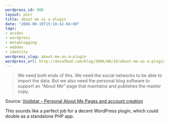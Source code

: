 ```yaml
--- 
wordpress_id: 980
layout: post
title: about me as a plugin
date: "2006-08-19T15:18:42-04:00"
tags: 
- asides
- wordpress
- metablogging
- webdev
- identity
wordpress_slug: about-me-as-a-plugin
wordpress_url: http://decafbad.com/blog/2006/08/19/about-me-as-a-plugin
---
```

<blockquote cite="http://www.voidstar.com/node.php?id=2779">We need both ends of this. We need the social networks to be able to import the data. But we also need the personal blog software to support an "About Me" page that maintains and publishes the master copy.</blockquote><div class="quotesource">Source: <a href="http://www.voidstar.com/node.php?id=2779">Voidstar - Personal About Me Pages and account creation</a></div>

This sounds like a perfect job for a decent WordPress plugin, which could double as a standalone PHP app.
